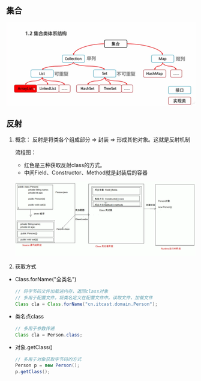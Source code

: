 ## 集合

![image-20211215102336870](./image-20211215102336870.png)

## 反射

1. 概念： 反射是将类各个组成部分 => 封装 => 形成其他对象。这就是反射机制

   流程图： 

   - 红色是三种获取反射class的方式。
   - 中间Field、Constructor、Method就是封装后的容器

   ![image-20211215135726257](./image-20211215135726257.png)

2. 获取方式

- Class.forName("全类名")

  ```java
  // 将字节码文件加载进内存，返回class对象
  // 多用于配置文件，将类名定义在配置文件中。读取文件，加载文件
  Class cla = Class.forName("cn.itcast.domain.Person");
  ```

- 类名点class

  ```java
  // 多用于参数传递
  Class cla = Person.class;
  ```

- 对象.getClass()

  ```java
  // 多用于对象获取字节码的方式
  Person p = new Person();
  p.getClass();
  ```






